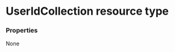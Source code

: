 # UserIdCollection resource type



### Properties
None

<!-- uuid: 8d8b9ea9-bc05-4132-b924-8ee3c31a68c2
2015-10-16 22:29:36 UTC -->
<!-- {
  "type": "#page.annotation",
  "description": "UserIdCollection resource",
  "keywords": "",
  "section": "documentation",
  "tocPath": ""
}-->